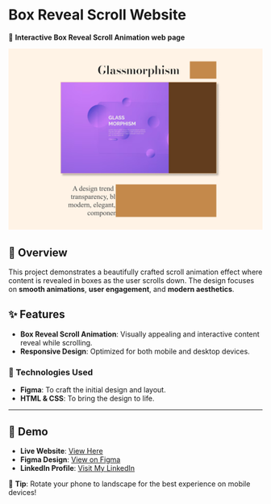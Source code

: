 # Box Reveal Scroll Website  

🚀 **Interactive Box Reveal Scroll Animation web page**  

<p align="center">  
  <img src="banner.png" alt="Card Slider Banner" width="800px">  
</p>  

## 📖 Overview  
This project demonstrates a beautifully crafted scroll animation effect where content is revealed in boxes as the user scrolls down. The design focuses on **smooth animations**, **user engagement**, and **modern aesthetics**.  

## ✨ Features  
- **Box Reveal Scroll Animation**: Visually appealing and interactive content reveal while scrolling.  
- **Responsive Design**: Optimized for both mobile and desktop devices.  

### **🚀 Technologies Used**  
- **Figma**: To craft the initial design and layout.  
- **HTML & CSS**: To bring the design to life.  

---

## 🎥 Demo  
- **Live Website**: [View Here](https://dark1arrow.github.io/block-reveal-scroll/) 
- **Figma Design**: [View on Figma](https://www.figma.com/design/HYxLG8OmYzW7DmwO5DnTe0/Block-Reveal-Scroll?node-id=35-13&t=yz7wl2URceQPwVWU-1)
- **LinkedIn Profile**: [Visit My LinkedIn](https://www.linkedin.com/in/gouatm-khanna-61ba63262/?utm_source=share&utm_campaign=share_via&utm_content=profile&utm_medium=android_app)

📱 **Tip**: Rotate your phone to landscape for the best experience on mobile devices!
